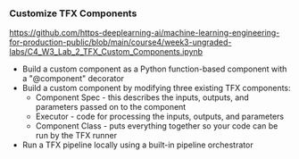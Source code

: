 ### Customize TFX Components

https://github.com/https-deeplearning-ai/machine-learning-engineering-for-production-public/blob/main/course4/week3-ungraded-labs/C4_W3_Lab_2_TFX_Custom_Components.ipynb

- Build a custom component as a Python function-based component with a "@component" decorator
- Build a custom component by modifying three existing TFX components:
  - Component Spec - this describes the inputs, outputs, and parameters passed on to the component
  - Executor - code for processing the inputs, outputs, and parameters
  - Component Class - puts everything together so your code can be run by the TFX runner
- Run a TFX pipeline locally using a built-in pipeline orchestrator
